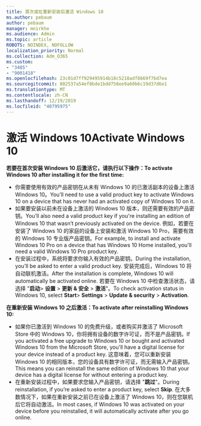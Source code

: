 ```yaml
---
title: 首次或在重新安装后激活 Windows 10
ms.author: pebaum
author: pebaum
manager: mnirkhe
ms.audience: Admin
ms.topic: article
ROBOTS: NOINDEX, NOFOLLOW
localization_priority: Normal
ms.collection: Adm_O365
ms.custom:
- "3485"
- "9001418"
ms.openlocfilehash: 23c01d7ff929495914b18c5218adf8669f76d7ea
ms.sourcegitcommit: 802537a54ef8bde1bdd758ee9a60b6c19d37d6e1
ms.translationtype: MT
ms.contentlocale: zh-CN
ms.lasthandoff: 12/19/2019
ms.locfileid: "40795975"
---
```

# <a name="activate-windows-10"></a><span data-ttu-id="1c8d7-102">激活 Windows 10</span><span class="sxs-lookup"><span data-stu-id="1c8d7-102">Activate Windows 10</span></span>

<span data-ttu-id="1c8d7-103">**若要在首次安装 Windows 10 后激活它，请执行以下操作：**</span><span class="sxs-lookup"><span data-stu-id="1c8d7-103">**To activate Windows 10 after installing it for the first time:**</span></span>

- <span data-ttu-id="1c8d7-104">你需要使用有效的产品密钥在从未有 Windows 10 的已激活副本的设备上激活 Windows 10。</span><span class="sxs-lookup"><span data-stu-id="1c8d7-104">You’ll need to use a valid product key to activate Windows 10 on a device that has never had an activated copy of Windows 10 on it.</span></span>
- <span data-ttu-id="1c8d7-105">如果要安装以前未在设备上激活的 Windows 10 版本，则还需要有效的产品密钥。</span><span class="sxs-lookup"><span data-stu-id="1c8d7-105">You’ll also need a valid product key if you're installing an edition of Windows 10 that wasn’t previously activated on the device.</span></span> <span data-ttu-id="1c8d7-106">例如，若要在安装了 Windows 10 的家庭的设备上安装和激活 Windows 10 Pro，需要有效的 Windows 10 专业版产品密钥。</span><span class="sxs-lookup"><span data-stu-id="1c8d7-106">For example, to install and activate Windows 10 Pro on a device that has Windows 10 Home installed, you'll need a valid Windows 10 Pro product key.</span></span>
- <span data-ttu-id="1c8d7-107">在安装过程中，系统将要求你输入有效的产品密钥。</span><span class="sxs-lookup"><span data-stu-id="1c8d7-107">During the installation, you’ll be asked to enter a valid product key.</span></span> <span data-ttu-id="1c8d7-108">安装完成后，Windows 10 将自动联机激活。</span><span class="sxs-lookup"><span data-stu-id="1c8d7-108">After the installation is complete, Windows 10 will automatically be activated online.</span></span> <span data-ttu-id="1c8d7-109">若要在 Windows 10 中检查激活状态，请选择 "**启动**> **设置** > **更新 & 安全** > **激活**"。</span><span class="sxs-lookup"><span data-stu-id="1c8d7-109">To check activation status in Windows 10, select **Start**> **Settings** > **Update & security** > **Activation**.</span></span>

<span data-ttu-id="1c8d7-110">**在重新安装 Windows 10 之后激活：**</span><span class="sxs-lookup"><span data-stu-id="1c8d7-110">**To activate after reinstalling Windows 10:**</span></span>

- <span data-ttu-id="1c8d7-111">如果你已激活到 Windows 10 的免费升级，或者购买并激活了 Microsoft Store 中的 Windows 10，你将拥有设备的数字许可证，而不是产品密钥。</span><span class="sxs-lookup"><span data-stu-id="1c8d7-111">If you activated a free upgrade to Windows 10 or bought and activated Windows 10 from the Microsoft Store, you'll have a digital license for your device instead of a product key.</span></span> <span data-ttu-id="1c8d7-112">这意味着，您可以重新安装 Windows 10 的相同版本，您的设备具有数字许可证，而无需输入产品密钥。</span><span class="sxs-lookup"><span data-stu-id="1c8d7-112">This means you can reinstall the same edition of Windows 10 that your device has a digital license for without entering a product key.</span></span>
- <span data-ttu-id="1c8d7-113">在重新安装过程中，如果要求您输入产品密钥，请选择 "**跳过**"。</span><span class="sxs-lookup"><span data-stu-id="1c8d7-113">During reinstallation, if you’re asked to enter a product key, select **Skip**.</span></span> <span data-ttu-id="1c8d7-114">在大多数情况下，如果在重新安装之前已在设备上激活了 Windows 10，则在您联机后它将自动激活。</span><span class="sxs-lookup"><span data-stu-id="1c8d7-114">In most cases, if Windows 10 was activated on your device before you reinstalled, it will automatically activate after you go online.</span></span>
